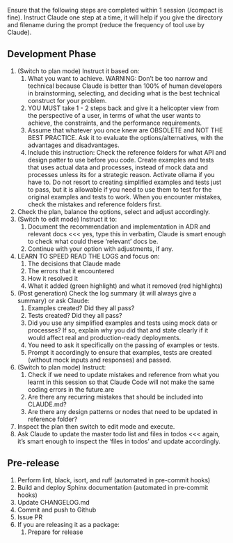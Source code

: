 Ensure that the following steps are completed within 1 session (/compact is fine). 
Instruct Claude one step at a time, it will help if you give the directory and filename during the prompt (reduce the frequency of tool use by Claude).

## Development Phase
1. (Switch to plan mode) Instruct it based on:
    1. What you want to achieve. WARNING: Don’t be too narrow and technical because Claude is better than 100% of human developers in brainstorming, selecting, and deciding what is the best technical construct for your problem. 
    2. YOU MUST take 1 - 2 steps back and give it a helicopter view from the perspective of a user, in terms of what the user wants to achieve, the constraints, and the performance requirements. 
    3. Assume that whatever you once knew are OBSOLETE and NOT THE BEST PRACTICE. Ask it to evaluate the options/alternatives, with the advantages and disadvantages.
    4. Include this instruction: Check the reference folders for what API and design patter to use before you code. Create examples and tests that uses actual data and processes, instead of mock data and processes unless its for a strategic reason. Activate ollama if you have to. Do not resort to creating simplified examples and tests just to pass, but it is allowable if you need to use them to test for the original examples and tests to work. When you encounter mistakes, check the mistakes and reference folders first.
2. Check the plan, balance the options, select and adjust accordingly. 
3. (Switch to edit mode) Instruct it to:
    1. Document the recommendation and implementation in ADR and relevant docs <<< yes, type this in verbatim, Claude is smart enough to check what could these ‘relevant’ docs be.
    2. Continue with your option with adjustments, if any.
4. LEARN TO SPEED READ THE LOGS and focus on:
    1. The decisions that Claude made
    2. The errors that it encountered
    3. How it resolved it
    4. What it added (green highlight) and what it removed (red highlights)
5. (Post generation) Check the log summary (it will always give a summary) or ask Claude:
    1. Examples created? Did they all pass?
    2. Tests created? Did they all pass?
    3. Did you use any simplified examples and tests using mock data or processes? If so, explain why you did that and state clearly if it would affect real and production-ready deployments.
    4. You need to ask it specifically on the passing of examples or tests.
    5. Prompt it accordingly to ensure that examples, tests are created (without mock inputs and responses) and passed.
6. (Switch to plan mode) Instruct:
    1. Check if we need to update mistakes and reference from what you learnt in this session so that Claude Code will not make the same coding errors in the future.are 
    2. Are there any recurring mistakes that should be included into CLAUDE.md?
    3. Are there any design patterns or nodes that need to be updated in reference folder?
7. Inspect the plan then switch to edit mode and execute.
8. Ask Claude to update the master todo list and files in todos <<< again, it’s smart enough to inspect the ‘files in todos’ and update accordingly.

## Pre-release
1. Perform lint, black, isort, and ruff (automated in pre-commit hooks)
2. Build and deploy Sphinx documentation (automated in pre-commit hooks)
3. Update CHANGELOG.md
4. Commit and push to Github
5. Issue PR
6. If you are releasing it as a package:
    1. Prepare for release
